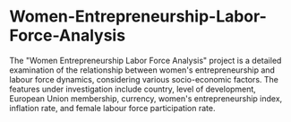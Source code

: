 # Women-Entrepreneurship-Labor-Force-Analysis


The "Women Entrepreneurship Labor Force Analysis" project is a detailed examination of the relationship between women's entrepreneurship and labour force dynamics, considering various socio-economic factors. The features under investigation include country, level of development, European Union membership, currency, women's entrepreneurship index, inflation rate, and female labour force participation rate.


